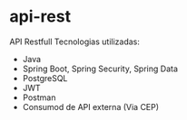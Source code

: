 # api-rest

API Restfull
Tecnologias utilizadas:
- Java
- Spring Boot, Spring Security, Spring Data
- PostgreSQL
- JWT
- Postman
- Consumod de API externa (Via CEP)